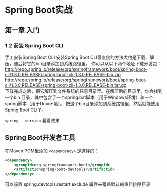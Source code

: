 # Spring Boot实战

## 第一章 入门
### 1.2 安装 Spring Boot CLI
手工安装Spring Boot CLI
安装Spring Boot CLI最直接的方法大约是下载、解压，随后将它的bin目录添加到系统路径里。
你可以从以下两个地址下载分发包：  
<http://repo.spring.io/release/org/springframework/boot/spring-boot-cli/1.3.0.RELEASE/spring-boot-cli-1.3.0.RELEASE-bin.zip>  
<http://repo.spring.io/release/org/springframework/boot/spring-boot-cli/1.3.0.RELEASE/spring-boot-cli-1.3.0.RELEASE-bin.tar.gz>  
下载完成之后，把它解压到文件系统的任意目录里。在解压后的目录里，你会找到一个bin
目录，其中包含了一个spring.bat脚本（用于Windows环境）和一个spring脚本（用于Unix环境）。
把这个bin目录添加到系统路径里，然后就能使用Spring Boot CLI了。

`spring --version` 看看效果

## Spring Boot开发者工具

在Maven POM里添加 `<dependency>` 是这样的：
``` xml
<dependency>
    <groupId>org.springframework.boot</groupId>
    <artifactId>spring-boot-devtools</artifactId>
</dependency>
```
可以设置 spring.devtools.restart.exclude 属性来覆盖默认的重启排除目录
